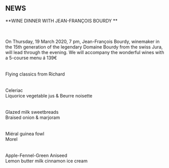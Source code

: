 ## NEWS
  

**WINE DINNER WITH JEAN-FRANÇOIS BOURDY **  

<br>
<br>
On Thursday, 19 March 2020, 7 pm, Jean-François Bourdy, winemaker in the 15th generation of the legendary Domaine Bourdy from the swiss Jura, will lead through the evening. We will accompany the wonderful wines with a 5-course menu á 139€<br>
<br>
<br>
Flying classics from Richard<br>
<br>
<br>
Celeriac <br>
Liquorice vegetable jus & Beurre noisette<br>
<br>
<br>
Glazed milk sweetbreads<br>
Braised onion & marjoram<br>
<br>
<br>
Miéral guinea fowl<br>
Morel<br>
<br>
<br>
Apple-Fennel-Green Aniseed<br>
Lemon butter milk cinnamon ice cream<br>
<br>

